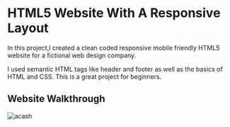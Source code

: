 # HTML5 Website With A Responsive Layout

In this project,I created a clean coded responsive mobile friendly HTML5 website for a fictional web design company.

I used semantic HTML tags like header and footer as well as the basics of HTML and CSS. This is a great project for beginners.

## Website Walkthrough

![acash](https://user-images.githubusercontent.com/48667844/55169344-a6fe2e00-519a-11e9-9c0b-fb827b54ead3.gif)
